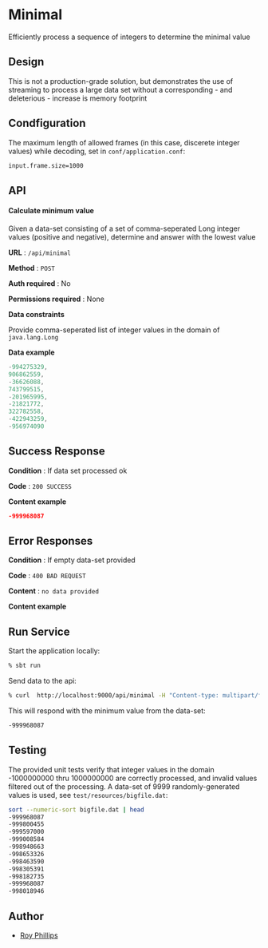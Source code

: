 # Minimal
Efficiently process a sequence of integers to determine the minimal value
## Design
This is not a production-grade solution, but demonstrates the use of streaming to process
a large data set without a corresponding - and deleterious - increase is memory footprint
## Condfiguration
The maximum length of allowed frames (in this case, discerete integer values) while decoding, set in `conf/application.conf`:
```bash
input.frame.size=1000
```
## API

#### Calculate minimum value

Given a data-set consisting of a set of comma-seperated Long integer values (positive and negative), determine and answer with the lowest value

**URL** : `/api/minimal`

**Method** : `POST`

**Auth required** : No

**Permissions required** : None

**Data constraints**

Provide comma-seperated list of integer values in the domain of `java.lang.Long`

**Data example** 

```java
-994275329,
906862559,
-36626088,
743799515,
-201965995,
-21821772,
322782558,
-422943259,
-956974090
```

## Success Response

**Condition** : If data set processed ok

**Code** : `200 SUCCESS`

**Content example**

```json
-999968087
```

## Error Responses

**Condition** : If empty data-set provided

**Code** : `400 BAD REQUEST`

**Content** : `no data provided`

**Content example**

## Run Service
Start the application locally:
```bash
% sbt run
```
Send data to the api:
```bash
% curl  http://localhost:9000/api/minimal -H "Content-type: multipart/form-data" -d @test/resources/bigfile.dat 
```
This will respond with the minimum value from the data-set:
```bash
-999968087
```

## Testing
The provided unit tests verify that integer values in the domain
-1000000000 thru 1000000000 are correctly processed, and invalid values
filtered out of the processing.  A data-set of 9999 randomly-generated values
is used, see `test/resources/bigfile.dat`:
```bash
sort --numeric-sort bigfile.dat | head 
-999968087
-999800455
-999597000
-999008584
-998948663
-998653326
-998463590
-998305391
-998182735
-999968087
-998018946
```

## Author
* [Roy Phillips](mailto:phillips.roy@gmail.com)
